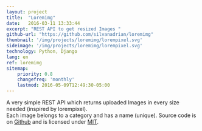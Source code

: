 ```yaml
---
layout: project
title:  "Loremimg"
date:   2016-03-11 13:33:44
excerpt: "REST API to get resized Images "
github-url: "https://github.com/silvanadrian/loremimg"
thumbnail: '/img/projects/loremimg/lorempixel.svg'
sideimage: '/img/projects/loremimg/lorempixel.svg'
technology: Python, Django
lang: en
ref: loremimg
sitemap:
    priority: 0.8
    changefreq: 'monthly'
    lastmod: 2016-05-09T12:49:30-05:00
---
```


A very simple REST API which returns uploaded Images in every size needed (inspired by lorempixel).  
Each image belongs to a category and has a name (unique). Source code is on [Github](https://github.com/silvanadrian/loremimg) and is licensed under [MIT](https://opensource.org/licenses/MIT).

